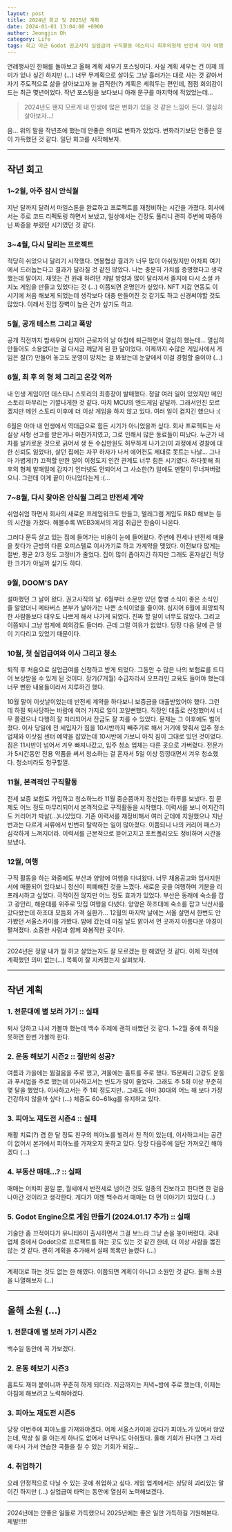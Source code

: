 ```yaml
---
layout: post
title: 2024년 회고 및 2025년 계획
date: 2024-01-01 13:04:00 +0900
author: Jeongjin Oh
category: Life
tags: 회고 야근 Godot 권고사직 실업급여 구직활동 데스티니 최후의형체 반전세 이사 여행
---
```


연례행사인 한해를 돌아보고 올해 계획 세우기 포스팅이다. 사실 계획 세우는 건 이제 의미가 있나 싶긴 하지만 (...) 너무 무계획으로 살아도 그냥 흘러가는 대로 사는 것 같아서 자기 주도적으로 삶을 살아보고자 늘 큼직한(?) 계획은 세워두는 편인데, 점점 회의감이 드는 최근 몇년이었다. 작년 포스팅을 보다보니 아래 문구를 마지막에 적었었는데...

> 2024년도 왠지 모르게 내 인생에 많은 변화가 있을 것 같은 느낌이 든다. 열심히 살아보자...!

음... 위의 말을 작년초에 했는데 안좋은 의미로 변화가 있었다. 변화라기보단 안좋은 일이 가득했던 것 같다. 일단 회고를 시작해보자.

---

## 작년 회고

### 1~2월, 아주 잠시 안식월

지난 달까지 달려서 마일스톤을 완료하고 프로젝트를 재정비하는 시간을 가졌다. 회사에서는 주로 코드 리펙토링 하면서 보냈고, 일상에서는 긴장도 풀리니 괜히 주변에 짜증아닌 짜증을 부렸던 시기였던 것 같다.

### 3~4월, 다시 달리는 프로젝트

적당히 쉬었으니 달리기 시작했다. 연봉협상 결과가 너무 많이 아쉬웠지만 어차피 여기에서 드러눕는다고 결과가 달라질 것 같진 않았다. 나는 충분히 가치를 증명했다고 생각했는데 말이지. 재밋는 건 원래 하려던 개발 방향과 많이 달라져서 졸지에 다시 소셜 카지노 게임을 만들고 있었다는 것 (...) 이쯤되면 운명인가 싶었다. NFT 지갑 연동도 이 시기에 처음 해보게 되었는데 생각보다 대충 만들어진 것 같기도 하고 신경써야할 것도 많았다. 이래서 진입 장벽이 높은 건가 싶기도 하고.

### 5월, 공개 테스트 그리고 폭망

공개 직전까지 밤새우며 심지어 근로자의 날 아침에 퇴근하면서 열심히 했는데... 열심히 만들어도 소용없다는 걸 다시금 깨닫게 된 한 달이었다. 이제까지 수많은 게임사에서 게임은 잘(?) 만들어 놓고도 운영이 망치는 걸 봐왔는데 눈앞에서 이걸 경험할 줄이야 (...)

### 6월, 최 후 의 형 체 그리고 온갖 억까

내 인생 게임이던 데스티니 스토리의 최종장이 발매했다. 정말 여러 일이 있었지만 메인 스토리 마무리는 기깔나게한 것 같다. 마치 MCU의 엔드게임 같달까. 그래서인진 모르겠지만 메인 스토리 이후에 더 이상 게임을 하지 않고 있다. 여러 일이 겹치긴 했으나 :(

6월은 아마 내 인생에서 역대급으로 힘든 시기가 아니었을까 싶다. 회사 프로젝트는 사실상 사형 선고를 받은거나 마찬가지였고, 그로 인해서 많은 동료들이 떠났다. 누군가 내 차를 날카로운 것으로 긁어서 생 돈 수십만원도 허무하게 나가고(이 과정에서 경찰에 대한 신뢰도 잃었다), 살던 집에는 자꾸 하자가 나서 에어컨도 제대로 못트는 나날... 그나마 가볍게(?) 끄적할 만한 일이 이정도지 인간 관계도 너무 힘든 시기였다. 하다못해 최후의 형체 발매일에 갑자기 인터넷도 안되어서 그 사소한(?) 일에도 멘탈이 무너져버렸으니. 그런데 이게 끝이 아니었다는게 :(...

### 7~8월, 다시 찾아온 안식월 그리고 반전세 계약

쉬엄쉬엄 하면서 회사의 새로운 프레임워크도 만들고, 텔레그램 게임도 R&D 해보는 등의 시간을 가졌다. 해볼수록 WEB3에서의 게임 취급은 한숨이 나온다.

그러다 문득 살고 있는 집에 들어가는 비용이 눈에 들어왔다. 주변에 전세나 반전세 매물을 찾다가 근방의 다른 오피스텔로 이사가기로 하고 가계약을 맺었다. 이전보다 많게는 절반, 평균 2/3 정도 고정비가 줄었다. 집이 많이 좁아지긴 하지만 그래도 혼자살긴 적당한 크기가 아닐까 싶기도 하다.

### 9월, DOOM'S DAY

설마했던 그 날이 왔다. 권고사직의 날. 6월부터 소문만 있던 합병 소식이 좋은 소식인 줄 알았더니 메타버스 본부가 날아가는 나쁜 소식이었을 줄이야. 심지어 6월에 희망퇴직한 사람들보다 대우도 나쁘게 해서 나가게 되었다. 진짜 할 말이 너무도 많았다. 그리고 이쯤되니 그냥 업계에 회의감도 들더라. 근데 그럴 여유가 없었다. 당장 다음 달에 큰 일이 기다리고 있었기 때문이다.

### 10월, 첫 실업급여와 이사 그리고 청소

퇴직 후 처음으로 실업급여를 신청하고 받게 되었다. 그동안 수 많은 나의 보험료를 드디어 보상받을 수 있게 된 것이다. 장기(7개월) 수급자라서 오프라인 교육도 들어야 했는데 너무 뻔한 내용들이라서 지루하긴 했다.

10월 말이 이삿날이었는데 반전세 계약을 하다보니 보증금을 대출받았어야 했다. 그런데 하필 퇴사당하는 바람에 여러 가지로 일이 꼬일뻔했다. 직장인 대출로 신청했어서 너무 쫄렸으나 다행히 잘 처리되어서 잔금도 잘 치를 수 있었다. 문제는 그 이후에도 벌어졌다. 이사 당일에 전 세입자가 짐을 10시반까지 빼주기로 해서 거기에 맞춰서 입주 청소 업체와 이삿짐 센터 예약을 잡았는데 10시반에 가보니 아직 짐이 그대로 있던 것이었다. 짐은 11시반이 넘어서 겨우 빠져나갔고, 입주 청소 업체는 다른 곳으로 가버렸다. 전문가가 5시간동안 전용 약품을 써서 청소하는 걸 혼자서 5일 이상 낑낑대면서 겨우 청소했다. 청소비라도 청구할껄.

### 11월, 본격적인 구직활동

전세 보증 보험도 가입하고 청소하느라 11월 중순쯤까지 정신없는 하루를 보냈다. 집 문제도 어느 정도 마무리되어서 본격적으로 구직활동을 시작했다. 이력서를 보니 어지간히도 커리어가 박살(...)나있었다. 기존 이력서를 재정비해서 여러 군데에 지원했으나 지난번과는 다르게 서류에서 빈번히 탈락하는 일이 많아졌다. 이쯤되니 나의 커리어 패스가 심각하게 느껴지더라. 이력서를 근본적으로 뜯어고치고 포트폴리오도 정비하며 시간을 보냈다.

### 12월, 여행

구직 활동을 하는 와중에도 부산과 양양에 여행을 다녀왔다. 너무 채용공고와 입사지원서에 매몰되어 있다보니 정신이 피폐해진 것을 느꼈다. 새로운 곳을 여행하며 기분을 리프래시하고 싶었다. 극적이진 않지만 어느 정도 효과가 있었다. 부산은 동래에 숙소를 잡고 광안리, 해운대를 위주로 맛집 여행을 다녔다. 양양은 하조대에 숙소를 잡고 낙산사를 갔다왔는데 하조대 모듬회 가격 실환가... 12월의 마지막 날에는 서울 살면서 한번도 안가봤던 서울스카이를 가봤다. 밤에 갔는데 마침 날도 맑아서 먼 곳까지 아름다운 야경이 펼쳐졌다. 소중한 사람과 함께 와봄직한 곳이다.

---

2024년은 정말 내가 뭘 하고 살았는지도 잘 모르겠는 한 해였던 것 같다. 이제 작년에 계획했던 의미 없는(...) 목록이 잘 지켜졌는지 살펴보자.

---

## 작년 계획

### 1. 천문대에 별 보러 가기 :: 실패

퇴사 당하고 나서 가볼까 했는데 백수 주제에 괜히 바빴던 것 같다. 1~2월 중에 취직을 못하면 한번 가볼까 한다.

### 2. 운동 해보기 시즌2 :: 절반의 성공?

여름과 가을에는 뜀걸음을 주로 했고, 겨울에는 홈트를 주로 했다. 15분짜리 고강도 운동과 푸시업을 주로 했는데 이사하고서는 빈도가 많이 줄었다. 그래도 주 5회 이상 꾸준히 몇 달을 했었다. 이사하고서는 주 1회 정도지만.. 그래도 아마 30대의 어느 해 보다 가장 건강하지 않을까 싶다 (...) 체중도 60~61kg를 유지하고 있다.

### 3. 피아노 재도전 시즌4 :: 실패

재활 치료(?) 겸 한 달 정도 친구의 피아노를 빌려서 친 적이 있는데, 이사하고서는 공간이 없어서 본가에서 피아노를 가져오지 못하고 있다. 당장 다음주에 일단 가져오긴 해야겠다 (...)

### 4. 부동산 매매...? :: 실패

매매는 어차피 꿈일 뿐, 월세에서 반전세로 넘어간 것도 일종의 진보라고 한다면 한 걸음 나아간 것이라고 생각한다. 게다가 이젠 백수라서 매매는 더 먼 이야기가 되었다 (...)

### 5. Godot Engine으로 게임 만들기 (2024.01.17 추가) :: 실패

기술만 좀 끄적이다가 유니티6이 출시하면서 그걸 보느라 그냥 손을 놓아버렸다. 국내 업체 중에서 Godot으로 프로젝트를 하는 곳도 있는 것 같긴 한데, 더 이상 사람을 뽑진 않는 것 같다. 괜히 계획을 추가해서 실패 목록만 늘렸다 (...)

---

계획대로 하는 것도 없는 한 해였다. 이쯤되면 계획이 아니고 소원인 것 같다. 올해 소원을 나열해보자 (...)

---

## 올해 소원 (...)

### 1. 천문대에 별 보러 가기 시즌2

백수일 동안에 꼭 가보겠다.

### 2. 운동 해보기 시즌3

홈트도 재미 붙이니까 꾸준히 하게 되더라. 지금까지는 저녁~밤에 주로 했는데, 이제는 아침에 해보려고 노력해야겠다.

### 3. 피아노 재도전 시즌5

당장 이번주에 피아노를 가져와야겠다. 어제 서울스카이에 갔다가 피아노가 있어서 앉았는데, 막상 칠 줄 아는게 하나도 없어서 너무나도 아쉬웠다. 올해 기회가 된다면 그 자리에 다시 가서 연습한 곡들을 칠 수 있는 기회가 되길...

### 4. 취업하기

오래 안정적으로 다닐 수 있는 곳에 취업하고 싶다. 게임 업계에서는 상당히 괴리있는 말이긴 하지만 (...) 실업급여 타먹는 동안에 열심히 노력해보겠다.

---

2024년에는 안좋은 일들로 가득했으니 2025년에는 좋은 일만 가득하길 기원해본다. 제발!!!!!
